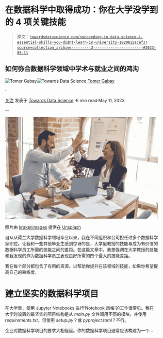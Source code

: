 # 在数据科学中取得成功：你在大学没学到的 4 项关键技能

> 原文：[`towardsdatascience.com/succeeding-in-data-science-4-essential-skills-you-didnt-learn-in-university-1920815acef3?source=collection_archive---------2-----------------------#2023-05-11`](https://towardsdatascience.com/succeeding-in-data-science-4-essential-skills-you-didnt-learn-in-university-1920815acef3?source=collection_archive---------2-----------------------#2023-05-11)

## 如何弥合数据科学领域中学术与就业之间的鸿沟

[](https://medium.com/@tomergabay?source=post_page-----1920815acef3--------------------------------)![Tomer Gabay](https://medium.com/@tomergabay?source=post_page-----1920815acef3--------------------------------)[](https://towardsdatascience.com/?source=post_page-----1920815acef3--------------------------------)![Towards Data Science](https://towardsdatascience.com/?source=post_page-----1920815acef3--------------------------------) [Tomer Gabay](https://medium.com/@tomergabay?source=post_page-----1920815acef3--------------------------------)

·

[关注](https://medium.com/m/signin?actionUrl=https%3A%2F%2Fmedium.com%2F_%2Fsubscribe%2Fuser%2Fc9c352dba00a&operation=register&redirect=https%3A%2F%2Ftowardsdatascience.com%2Fsucceeding-in-data-science-4-essential-skills-you-didnt-learn-in-university-1920815acef3&user=Tomer+Gabay&userId=c9c352dba00a&source=post_page-c9c352dba00a----1920815acef3---------------------post_header-----------) 发表于 [Towards Data Science](https://towardsdatascience.com/?source=post_page-----1920815acef3--------------------------------) ·6 min read·May 11, 2023[](https://medium.com/m/signin?actionUrl=https%3A%2F%2Fmedium.com%2F_%2Fvote%2Ftowards-data-science%2F1920815acef3&operation=register&redirect=https%3A%2F%2Ftowardsdatascience.com%2Fsucceeding-in-data-science-4-essential-skills-you-didnt-learn-in-university-1920815acef3&user=Tomer+Gabay&userId=c9c352dba00a&source=-----1920815acef3---------------------clap_footer-----------)

--

[](https://medium.com/m/signin?actionUrl=https%3A%2F%2Fmedium.com%2F_%2Fbookmark%2Fp%2F1920815acef3&operation=register&redirect=https%3A%2F%2Ftowardsdatascience.com%2Fsucceeding-in-data-science-4-essential-skills-you-didnt-learn-in-university-1920815acef3&source=-----1920815acef3---------------------bookmark_footer-----------)![](img/d08ac260c10a4ed8700842214ccceada.png)

照片由 [krakenimages](https://unsplash.com/@krakenimages?utm_source=medium&utm_medium=referral) 提供在 [Unsplash](https://unsplash.com/?utm_source=medium&utm_medium=referral)

自从从荷兰大学数据科学领域毕业以来，我在不同组织和公司担任过多个数据科学家职位。让我和一些其他毕业生感到惊讶的是，大学里教授的技能与成为有价值的数据科学员工所需的技能之间的差距。在这篇文章中，我想强调在大学教授的技能和我发现的作为数据科学员工表现良好所需的四个最大的技能差距。

我在每个部分都包含了有用的资源，以帮助你提升在该领域的技能，如果你希望提高自己的熟练度。

# 建立坚实的数据科学项目

在大学里，使用 Jupyter Notebooks 进行‘Notebook 风格’的工作很常见。我在大学时设置的最坚实的项目结构是从 *main.py* 文件调用不同的模块，并使用 *requirements.txt*。但使用 *setup.py*？或 *pyproject.toml*？不行。

企业对数据科学项目的要求大相径庭。你的数据科学项目通常应该构建为一个…
